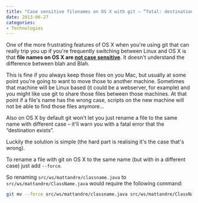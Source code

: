 ```yaml
---
title: "Case sensitive filenames on OS X with git – “fatal: destination exists”"
date: 2013-06-27
categories:
- Technologies
---
```

One of the more frustrating features of OS X when you're using git that can really trip you up if you're frequently switching between Linux and OS X is that **file names on OS X are [not case sensitive](http://stackoverflow.com/questions/10523849/changing-capitalization-of-filenames-in-git)**. It doesn't understand the difference between blah and Blah.

This is fine if you always keep those files on you Mac, but usually at some point you're going to want to move those to another machine. Sometimes that machine will be Linux based (it could be a webserver, for example) and you might like use git to share those files between those machines. At that point if a file's name has the wrong case, scripts on the new machine will not be able to find those files anymore…

Also on OS X by default git won't let you just rename a file to the same name with different case – it'll warn you with a fatal error that the “destination exists”.

Luckily the solution is simple (the hard part is realising it's the case that's wrong).

To rename a file with git on OS X to the same name (but with in a different case) just add `--force`.

So renaming `src/ws/mattandre/classname.java` to `src/ws/mattandre/ClassName.java` would require the following command:

```sh
git mv --force src/ws/mattandre/classname.java src/ws/mattandre/ClassName.java
```
